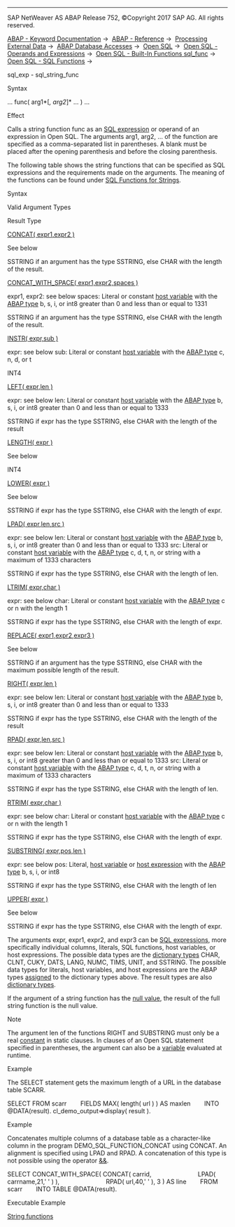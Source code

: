   

* * *

SAP NetWeaver AS ABAP Release 752, ©Copyright 2017 SAP AG. All rights reserved.

[ABAP - Keyword Documentation](javascript:call_link\('abenabap.htm'\)) →  [ABAP - Reference](javascript:call_link\('abenabap_reference.htm'\)) →  [Processing External Data](javascript:call_link\('abenabap_language_external_data.htm'\)) →  [ABAP Database Accesses](javascript:call_link\('abenabap_sql.htm'\)) →  [Open SQL](javascript:call_link\('abenopensql.htm'\)) →  [Open SQL - Operands and Expressions](javascript:call_link\('abenopen_sql_operands.htm'\)) →  [Open SQL - Built-In Functions sql\_func](javascript:call_link\('abenopen_sql_builtin_functions.htm'\)) →  [Open SQL - SQL Functions](javascript:call_link\('abenopen_sql_functions.htm'\)) → 

sql\_exp - sql\_string\_func

Syntax

... func( arg1*\[*, arg2*\]* ... ) ...

Effect

Calls a string function func as an [SQL expression](javascript:call_link\('abapsql_expr.htm'\)) or operand of an expression in Open SQL. The arguments arg1, arg2, ... of the function are specified as a comma-separated list in parentheses. A blank must be placed after the opening parenthesis and before the closing parenthesis.

The following table shows the string functions that can be specified as SQL expressions and the requirements made on the arguments. The meaning of the functions can be found under [SQL Functions for Strings](javascript:call_link\('abensql_functions_string.htm'\)).

Syntax

Valid Argument Types

Result Type

[CONCAT( expr1,expr2 )](javascript:call_link\('abensql_functions_string.htm'\))

See below

SSTRING if an argument has the type SSTRING, else CHAR with the length of the result.

[CONCAT\_WITH\_SPACE( expr1,expr2,spaces )](javascript:call_link\('abensql_functions_string.htm'\))

expr1, expr2: see below
spaces: Literal or constant [host variable](javascript:call_link\('abenopen_sql_host_variables.htm'\)) with the [ABAP type](javascript:call_link\('abenbuilt_in_types_complete.htm'\)) b, s, i, or int8 greater than 0 and less than or equal to 1331

SSTRING if an argument has the type SSTRING, else CHAR with the length of the result.

[INSTR( expr,sub )](javascript:call_link\('abensql_functions_string.htm'\))

expr: see below
sub: Literal or constant [host variable](javascript:call_link\('abenopen_sql_host_variables.htm'\)) with the [ABAP type](javascript:call_link\('abenbuilt_in_types_complete.htm'\)) c, n, d, or t

INT4

[LEFT( expr,len )](javascript:call_link\('abensql_functions_string.htm'\))

expr: see below
len: Literal or constant [host variable](javascript:call_link\('abenopen_sql_host_variables.htm'\)) with the [ABAP type](javascript:call_link\('abenbuilt_in_types_complete.htm'\)) b, s, i, or int8 greater than 0 and less than or equal to 1333

SSTRING if expr has the type SSTRING, else CHAR with the length of the result

[LENGTH( expr )](javascript:call_link\('abensql_functions_string.htm'\))

See below

INT4

[LOWER( expr )](javascript:call_link\('abensql_functions_string.htm'\))

See below

SSTRING if expr has the type SSTRING, else CHAR with the length of expr.

[LPAD( expr,len,src )](javascript:call_link\('abensql_functions_string.htm'\))

expr: see below
len: Literal or constant [host variable](javascript:call_link\('abenopen_sql_host_variables.htm'\)) with the [ABAP type](javascript:call_link\('abenbuilt_in_types_complete.htm'\)) b, s, i, or int8 greater than 0 and less than or equal to 1333
src: Literal or constant [host variable](javascript:call_link\('abenopen_sql_host_variables.htm'\)) with the [ABAP type](javascript:call_link\('abenbuilt_in_types_complete.htm'\)) c, d, t, n, or string with a maximum of 1333 characters

SSTRING if expr has the type SSTRING, else CHAR with the length of len.

[LTRIM( expr,char )](javascript:call_link\('abensql_functions_string.htm'\))

expr: see below
char: Literal or constant [host variable](javascript:call_link\('abenopen_sql_host_variables.htm'\)) with the [ABAP type](javascript:call_link\('abenbuilt_in_types_complete.htm'\)) c or n with the length 1

SSTRING if expr has the type SSTRING, else CHAR with the length of expr.

[REPLACE( expr1,expr2,expr3 )](javascript:call_link\('abensql_functions_string.htm'\))

See below

SSTRING if an argument has the type SSTRING, else CHAR with the maximum possible length of the result.

[RIGHT( expr,len )](javascript:call_link\('abensql_functions_string.htm'\))

expr: see below
len: Literal or constant [host variable](javascript:call_link\('abenopen_sql_host_variables.htm'\)) with the [ABAP type](javascript:call_link\('abenbuilt_in_types_complete.htm'\)) b, s, i, or int8 greater than 0 and less than or equal to 1333

SSTRING if expr has the type SSTRING, else CHAR with the length of the result

[RPAD( expr,len,src )](javascript:call_link\('abensql_functions_string.htm'\))

expr: see below
len: Literal or constant [host variable](javascript:call_link\('abenopen_sql_host_variables.htm'\)) with the [ABAP type](javascript:call_link\('abenbuilt_in_types_complete.htm'\)) b, s, i, or int8 greater than 0 and less than or equal to 1333
src: Literal or constant [host variable](javascript:call_link\('abenopen_sql_host_variables.htm'\)) with the [ABAP type](javascript:call_link\('abenbuilt_in_types_complete.htm'\)) c, d, t, n, or string with a maximum of 1333 characters

SSTRING if expr has the type SSTRING, else CHAR with the length of len.

[RTRIM( expr,char )](javascript:call_link\('abensql_functions_string.htm'\))

expr: see below
char: Literal or constant [host variable](javascript:call_link\('abenopen_sql_host_variables.htm'\)) with the [ABAP type](javascript:call_link\('abenbuilt_in_types_complete.htm'\)) c or n with the length 1

SSTRING if expr has the type SSTRING, else CHAR with the length of expr.

[SUBSTRING( expr,pos,len )](javascript:call_link\('abensql_functions_string.htm'\))

expr: see below
pos: Literal, [host variable](javascript:call_link\('abenopen_sql_host_variables.htm'\)) or [host expression](javascript:call_link\('abenopen_sql_host_expressions.htm'\)) with the [ABAP type](javascript:call_link\('abenbuilt_in_types_complete.htm'\)) b, s, i, or int8

SSTRING if expr has the type SSTRING, else CHAR with the length of len

[UPPER( expr )](javascript:call_link\('abensql_functions_string.htm'\))

See below

SSTRING if expr has the type SSTRING, else CHAR with the length of expr.

The arguments expr, expr1, expr2, and expr3 can be [SQL expressions](javascript:call_link\('abapsql_expr.htm'\)), more specifically individual columns, literals, SQL functions, host variables, or host expressions. The possible data types are the [dictionary types](javascript:call_link\('abenddic_builtin_types.htm'\)) CHAR, CLNT, CUKY, DATS, LANG, NUMC, TIMS, UNIT, and SSTRING. The possible data types for literals, host variables, and host expressions are the ABAP types [assigned](javascript:call_link\('abenddic_builtin_types.htm'\)) to the dictionary types above. The result types are also [dictionary types](javascript:call_link\('abenddic_builtin_types.htm'\)).

If the argument of a string function has the [null value](javascript:call_link\('abennull_value_glosry.htm'\) "Glossary Entry"), the result of the full string function is the null value.

Note

The argument len of the functions RIGHT and SUBSTRING must only be a real [constant](javascript:call_link\('abenconstant_glosry.htm'\) "Glossary Entry") in static clauses. In clauses of an Open SQL statement specified in parentheses, the argument can also be a [variable](javascript:call_link\('abenvariable_glosry.htm'\) "Glossary Entry") evaluated at runtime.

Example

The SELECT statement gets the maximum length of a URL in the database table SCARR.

SELECT FROM scarr
       FIELDS MAX( length( url ) ) AS maxlen
       INTO @DATA(result).
cl\_demo\_output=>display( result ).

Example

Concatenates multiple columns of a database table as a character-like column in the program DEMO\_SQL\_FUNCTION\_CONCAT using CONCAT. An alignment is specified using LPAD and RPAD. A concatenation of this type is not possible using the operator [&&](javascript:call_link\('abensql_string.htm'\)).

SELECT CONCAT\_WITH\_SPACE( CONCAT( carrid,
                          LPAD( carrname,21,' ' ) ),
                          RPAD( url,40,' ' ), 3 ) AS line
       FROM scarr
       INTO TABLE @DATA(result).

Executable Example

[String functions](javascript:call_link\('abensql_string_func_abexa.htm'\))